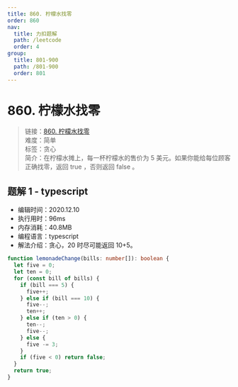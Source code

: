 ```yaml
---
title: 860. 柠檬水找零
order: 860
nav:
  title: 力扣题解
  path: /leetcode
  order: 4
group:
  title: 801-900
  path: /801-900
  order: 801
---
```


# 860. 柠檬水找零

> 链接：[860. 柠檬水找零](https://leetcode-cn.com/problems/lemonade-change/)  
> 难度：简单  
> 标签：贪心  
> 简介：在柠檬水摊上，每一杯柠檬水的售价为 5 美元。如果你能给每位顾客正确找零，返回 true ，否则返回 false 。

## 题解 1 - typescript

- 编辑时间：2020.12.10
- 执行用时：96ms
- 内存消耗：40.8MB
- 编程语言：typescript
- 解法介绍：贪心，20 时尽可能返回 10+5。

```typescript
function lemonadeChange(bills: number[]): boolean {
  let five = 0;
  let ten = 0;
  for (const bill of bills) {
    if (bill === 5) {
      five++;
    } else if (bill === 10) {
      five--;
      ten++;
    } else if (ten > 0) {
      ten--;
      five--;
    } else {
      five -= 3;
    }
    if (five < 0) return false;
  }
  return true;
}
```
